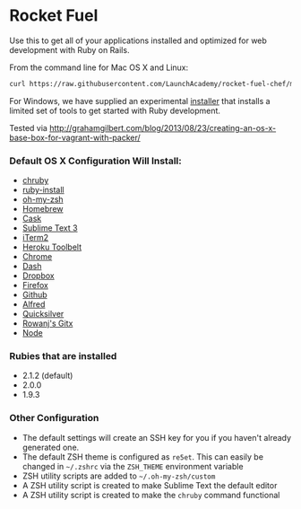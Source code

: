 # Rocket Fuel

Use this to get all of your applications installed and optimized for web development with Ruby on Rails.

From the command line for Mac OS X and Linux:

```bash
curl https://raw.githubusercontent.com/LaunchAcademy/rocket-fuel-chef/master/scripts/install.sh | sudo bash
```

For Windows, we have supplied an experimental [installer][windows-installer] that installs a limited set of tools to get started with Ruby development.

Tested via http://grahamgilbert.com/blog/2013/08/23/creating-an-os-x-base-box-for-vagrant-with-packer/

### Default OS X Configuration Will Install:

* [chruby](https://github.com/postmodern/chruby)
* [ruby-install](https://github.com/postmodern/ruby-install)
* [oh-my-zsh](http://ohmyz.sh/)
* [Homebrew](http://brew.sh/)
* [Cask](http://caskroom.io/)
* [Sublime Text 3](http://www.sublimetext.com/3)
* [iTerm2](http://www.iterm2.com/#/section/home)
* [Heroku Toolbelt](https://toolbelt.heroku.com/)
* [Chrome](https://www.google.com/intl/en-US/chrome/browser/)
* [Dash](http://kapeli.com/dash)
* [Dropbox](https://www.dropbox.com/)
* [Firefox](http://www.mozilla.org/en-US/firefox/new/)
* [Github](https://mac.github.com/)
* [Alfred](http://www.alfredapp.com/)
* [Quicksilver](http://qsapp.com/)
* [Rowanj's Gitx](http://rowanj.github.io/gitx/)
* [Node](http://nodejs.org/)

### Rubies that are installed

* 2.1.2 (default)
* 2.0.0
* 1.9.3

### Other Configuration

* The default settings will create an SSH key for you if you haven't already generated one.
* The default ZSH theme is configured as `re5et`. This can easily be changed in `~/.zshrc` via the `ZSH_THEME` environment variable
* ZSH utility scripts are added to `~/.oh-my-zsh/custom`
* A ZSH utility script is created to make Sublime Text the default editor
* A ZSH utility script is created to make the `chruby` command functional

[windows-installer]: 'http://assets.launchacademy.com/rocket_fuel_windows.exe'
